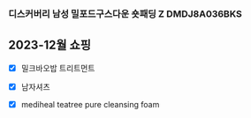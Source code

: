 
### 디스커버리 남성 밀포드구스다운 숏패딩 Z DMDJ8A036BKS


## 2023-12월 쇼핑

- [x] 밀크바오밥 트리트먼트
- [x] 남자셔츠
- [x] mediheal teatree pure cleansing foam


